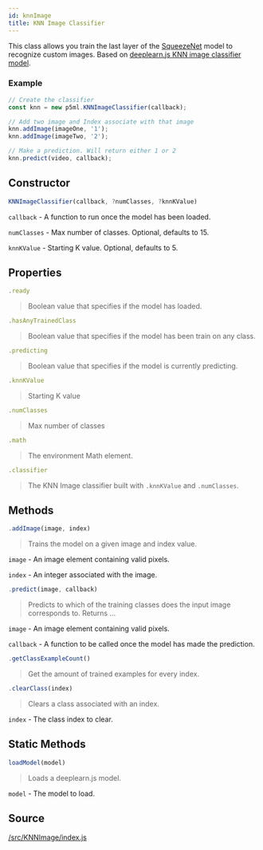 ```yaml
---
id: knnImage
title: KNN Image Classifier
---
```


This class allows you train the last layer of the [SqueezeNet](https://github.com/PAIR-code/deeplearnjs/tree/master/models/squeezenet) model to recognize custom images. Based on [deeplearn.js KNN image classifier model](https://github.com/PAIR-code/deeplearnjs/tree/master/models/knn_image_classifier).

### Example

```javascript
// Create the classifier
const knn = new p5ml.KNNImageClassifier(callback);

// Add two image and Index associate with that image
knn.addImage(imageOne, '1');
knn.addImage(imageTwo, '2');

// Make a prediction. Will return either 1 or 2
knn.predict(video, callback);
```

## Constructor
  ```javascript
  KNNImageClassifier(callback, ?numClasses, ?knnKValue)
  ```
  `callback` - A function to run once the model has been loaded.

  `numClasses` - Max number of classes. Optional, defaults to 15.
  
  `knnKValue` - Starting K value. Optional, defaults to 5.

## Properties

  ```javascript
  .ready
  ```
  > Boolean value that specifies if the model has loaded.

  ```javascript
  .hasAnyTrainedClass
  ```
  > Boolean value that specifies if the model has been train on any class.

  ```javascript
  .predicting
  ```
  > Boolean value that specifies if the model is currently predicting.

  ```javascript
  .knnKValue
  ```
  > Starting K value

  ```javascript
  .numClasses
  ```
  > Max number of classes

  ```javascript
  .math
  ```
  > The environment Math element.

  ```javascript
  .classifier
  ```
  > The KNN Image classifier built with `.knnKValue` and `.numClasses`.

## Methods

  ```javascript
  .addImage(image, index)
  ```
  > Trains the model on a given image and index value.

  `image` -  An image element containing valid pixels.

  `index` - An integer associated with the image.


  ```javascript
  .predict(image, callback)
  ```
  > Predicts to which of the training classes does the input image corresponds to. Returns ...

  `image` -  An image element containing valid pixels.

  `callback` - A function to be called once the model has made the prediction.


  ```javascript
  .getClassExampleCount()
  ```
  > Get the amount of trained examples for every index.

  ```javascript
  .clearClass(index)
  ```
  > Clears a class associated with an index.

  `index` - The class index to clear.

## Static Methods

  ```javascript
  loadModel(model)
  ```
  > Loads a deeplearn.js model.

  `model` - The model to load.

## Source

[/src/KNNImage/index.js](https://github.com/ITPNYU/ml5-js/blob/master/src/KNNImage/index.js)